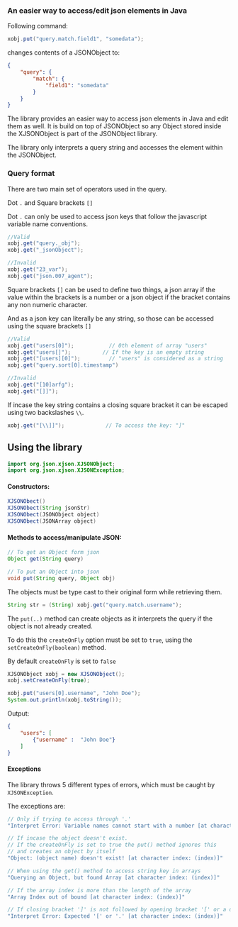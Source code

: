 ### An easier way to access/edit json elements in Java

Following command:
```java
xobj.put("query.match.field1", "somedata");
```
changes contents of a JSONObject to:
```json
{
    "query": {
        "match": {
            "field1": "somedata"
        } 
    }
}
```

The library provides an easier way to access json elements in Java and edit them as well. It is build on top of JSONObject so any Object stored inside the XJSONObject is part of the JSONObject library. 

The library only interprets a query string and accesses the element within the JSONObject.

### Query format

There are two main set of operators used in the query. 

Dot `.` and Square brackets `[]`

Dot `.` can only be used to access json keys that follow the javascript variable name conventions.

```java
//Valid
xobj.get("query._obj");
xobj.get("_jsonObject");

//Invalid
xobj.get("23_var");
xobj.get("json.007_agent");
```

Square brackets `[]` can be used to define two things, a json array if the value within the brackets is a number or a json object if the bracket contains any non numeric character.

And as a json key can literally be any string, so those can be accessed using the square brackets `[]`

```java
//Valid
xobj.get("users[0]");           // 0th element of array "users"
xobj.get("users[]");          // If the key is an empty string
xobj.get("[users][0]");         // "users" is considered as a string
xobj.get("query.sort[0].timestamp")

//Invalid
xobj.get("[10]arfg");
xobj.get("[]]");
```

If incase the key string contains a closing square bracket it can be escaped using two backslashes `\\`.
```java
xobj.get("[\\]]");             // To access the key: "]"
```

## Using the library
```java
import org.json.xjson.XJSONObject;
import org.json.xjson.XJSONException;
```

#### Constructors:
```java
XJSONObect()
XJSONObect(String jsonStr)
XJSONObect(JSONObject object)
XJSONObect(JSONArray object)
```

#### Methods to access/manipulate JSON:
```java
// To get an Object form json
Object get(String query)

// To put an Object into json
void put(String query, Object obj)
```

The objects must be type cast to their original form while retrieving them.
```java
String str = (String) xobj.get("query.match.username");
```

The `put(..)` method can create objects as it interprets the query if the object is not already created. 

To do this the `createOnFly` option must be set to `true`, using the `setCreateOnFly(boolean)` method. 

By default `createOnFly` is set to `false`
```java
XJSONObject xobj = new XJSONObject();
xobj.setCreateOnFly(true);

xobj.put("users[0].username", "John Doe");
System.out.println(xobj.toString());
```
Output:
```json
{
    "users": [
        {"username" :  "John Doe"}
    ]
}
```

#### Exceptions

The library throws 5 different types of errors, which must be caught by `XJSONException`.

The exceptions are:
```java
// Only if trying to access through '.'
"Interpret Error: Variable names cannot start with a number [at character index: (index)]"

// If incase the object doesn't exist. 
// If the createOnFly is set to true the put() method ignores this 
// and creates an object by itself
"Object: (object name) doesn't exist! [at character index: (index)]"

// When using the get() method to access string key in arrays
"Querying an Object, but found Array [at character index: (index)]"

// If the array index is more than the length of the array
"Array Index out of bound [at character index: (index)]"

// If closing bracket ']' is not followed by opening bracket '[' or a dot '.'
"Interpret Error: Expected '[' or '.' [at character index: (index)]"
```